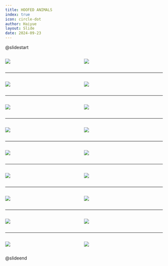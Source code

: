 ```yaml
---
title: HOOFED ANIMALS
index: true
icon: circle-dot
author: Haiyue
layout: Slide
date: 2024-09-23
---
```

 
@slidestart

<div style="display:flex">
<div style="flex:1">

![](/reading/english/Level-W/HOOFED%20ANIMALS/001.webp)
</div>
<div style="flex:1">

![](/reading/english/Level-W/HOOFED%20ANIMALS/002.webp)
</div>
</div>

---

<div style="display:flex">
<div style="flex:1">

![](/reading/english/Level-W/HOOFED%20ANIMALS/003.webp)
</div>
<div style="flex:1">

![](/reading/english/Level-W/HOOFED%20ANIMALS/004.webp)
</div>
</div>

---

<div style="display:flex">
<div style="flex:1">

![](/reading/english/Level-W/HOOFED%20ANIMALS/005.webp)
</div>
<div style="flex:1">

![](/reading/english/Level-W/HOOFED%20ANIMALS/006.webp)
</div>
</div>

---

<div style="display:flex">
<div style="flex:1">

![](/reading/english/Level-W/HOOFED%20ANIMALS/007.webp)
</div>
<div style="flex:1">

![](/reading/english/Level-W/HOOFED%20ANIMALS/008.webp)
</div>
</div>

---

<div style="display:flex">
<div style="flex:1">

![](/reading/english/Level-W/HOOFED%20ANIMALS/009.webp)
</div>
<div style="flex:1">

![](/reading/english/Level-W/HOOFED%20ANIMALS/010.webp)
</div>
</div>

---

<div style="display:flex">
<div style="flex:1">

![](/reading/english/Level-W/HOOFED%20ANIMALS/011.webp)
</div>
<div style="flex:1">

![](/reading/english/Level-W/HOOFED%20ANIMALS/012.webp)
</div>
</div>

---

<div style="display:flex">
<div style="flex:1">

![](/reading/english/Level-W/HOOFED%20ANIMALS/013.webp)
</div>
<div style="flex:1">

![](/reading/english/Level-W/HOOFED%20ANIMALS/014.webp)
</div>
</div>

---

<div style="display:flex">
<div style="flex:1">

![](/reading/english/Level-W/HOOFED%20ANIMALS/015.webp)
</div>
<div style="flex:1">

![](/reading/english/Level-W/HOOFED%20ANIMALS/016.webp)
</div>
</div>

---

<div style="display:flex">
<div style="flex:1">

![](/reading/english/Level-W/HOOFED%20ANIMALS/017.webp)
</div>
<div style="flex:1">

![](/reading/english/Level-W/HOOFED%20ANIMALS/018.webp)
</div>
</div>

@slideend